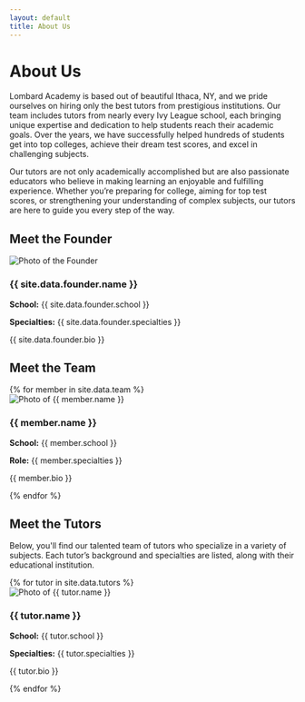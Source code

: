 ```yaml
---
layout: default
title: About Us
---
```


# About Us

Lombard Academy is based out of beautiful Ithaca, NY, and we pride ourselves on hiring only the best tutors from prestigious institutions. Our team includes tutors from nearly every Ivy League school, each bringing unique expertise and dedication to help students reach their academic goals. Over the years, we have successfully helped hundreds of students get into top colleges, achieve their dream test scores, and excel in challenging subjects. 

Our tutors are not only academically accomplished but are also passionate educators who believe in making learning an enjoyable and fulfilling experience. Whether you’re preparing for college, aiming for top test scores, or strengthening your understanding of complex subjects, our tutors are here to guide you every step of the way.

## Meet the Founder

<div class="founder-profile">
    <img src="{{ site.data.founder.image }}" alt="Photo of the Founder" class="founder-photo">
    <div class="founder-info">
        <h3 class="founder-name">{{ site.data.founder.name }}</h3>
        <p class="founder-detail"><strong>School:</strong> {{ site.data.founder.school }}</p>
        <p class="founder-detail"><strong>Specialties:</strong> {{ site.data.founder.specialties }}</p>
        <p class="founder-bio">{{ site.data.founder.bio }}</p>
    </div>
</div>

## Meet the Team

<div class="tutors-grid">
    {% for member in site.data.team %}
    <div class="tutor-card">
        <img src="{{ member.image | relative_url }}" alt="Photo of {{ member.name }}" class="tutor-photo">
        <h3>{{ member.name }}</h3>
        <p><strong>School:</strong> {{ member.school }}</p>
        <p><strong>Role:</strong> {{ member.specialties }}</p>
        <p>{{ member.bio }}</p>
    </div>
    {% endfor %}
</div>

## Meet the Tutors

Below, you'll find our talented team of tutors who specialize in a variety of subjects. Each tutor’s background and specialties are listed, along with their educational institution.

<div class="tutors-grid">
    {% for tutor in site.data.tutors %}
    <div class="tutor-card">
        <img src="{{ tutor.image | relative_url }}" alt="Photo of {{ tutor.name }}" class="tutor-photo">
        <h3>{{ tutor.name }}</h3>
        <p><strong>School:</strong> {{ tutor.school }}</p>
        <p><strong>Specialties:</strong> {{ tutor.specialties }}</p>
        <p>{{ tutor.bio }}</p>
    </div>
    {% endfor %}
</div>

